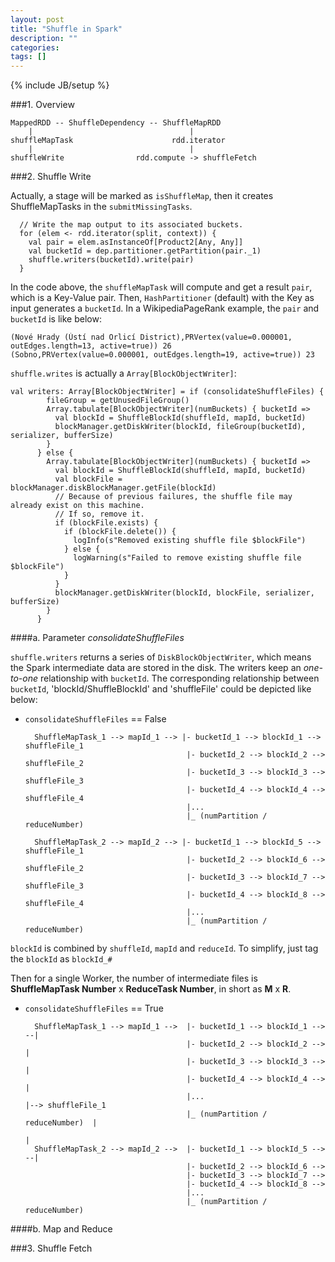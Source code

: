```yaml
---
layout: post
title: "Shuffle in Spark"
description: ""
categories: 
tags: []
---
```

{% include JB/setup %}

###1. Overview

	MappedRDD -- ShuffleDependency -- ShuffleMapRDD
		|									|
	shuffleMapTask						rdd.iterator
		|									|
	shuffleWrite				rdd.compute -> shuffleFetch

###2. Shuffle Write
	
Actually, a stage will be marked as `isShuffleMap`, then it creates ShuffleMapTasks in the `submitMissingTasks`.

	
      // Write the map output to its associated buckets.
      for (elem <- rdd.iterator(split, context)) {
        val pair = elem.asInstanceOf[Product2[Any, Any]]
        val bucketId = dep.partitioner.getPartition(pair._1)
        shuffle.writers(bucketId).write(pair)
      }

In the code above, the `shuffleMapTask` will compute and get a result `pair`, which is a Key-Value pair. Then, `HashPartitioner` (default) with the Key as input generates a `bucketId`. In a WikipediaPageRank example, the `pair` and `bucketId` is like below:
	
	(Nové Hrady (Ústí nad Orlicí District),PRVertex(value=0.000001, outEdges.length=13, active=true)) 26
	(Sobno,PRVertex(value=0.000001, outEdges.length=19, active=true)) 23

`shuffle.writes` is actually a `Array[BlockObjectWriter]`:

	val writers: Array[BlockObjectWriter] = if (consolidateShuffleFiles) {
	        fileGroup = getUnusedFileGroup()
	        Array.tabulate[BlockObjectWriter](numBuckets) { bucketId =>
	          val blockId = ShuffleBlockId(shuffleId, mapId, bucketId)
	          blockManager.getDiskWriter(blockId, fileGroup(bucketId), serializer, bufferSize)
	        }
	      } else {
	        Array.tabulate[BlockObjectWriter](numBuckets) { bucketId =>
	          val blockId = ShuffleBlockId(shuffleId, mapId, bucketId)
	          val blockFile = blockManager.diskBlockManager.getFile(blockId)
	          // Because of previous failures, the shuffle file may already exist on this machine.
	          // If so, remove it.
	          if (blockFile.exists) {
	            if (blockFile.delete()) {
	              logInfo(s"Removed existing shuffle file $blockFile")
	            } else {
	              logWarning(s"Failed to remove existing shuffle file $blockFile")
	            }
	          }
	          blockManager.getDiskWriter(blockId, blockFile, serializer, bufferSize)
	        }
	      }



####a. Parameter _consolidateShuffleFiles_

`shuffle.writers` returns a series of `DiskBlockObjectWriter`, which means the Spark intermediate data are stored in the disk. The writers keep an *one-to-one* relationship with `bucketId`. The corresponding relationship between `bucketId`, 'blockId/ShuffleBlockId' and 'shuffleFile' could be depicted like below:

* `consolidateShuffleFiles` == False
	
		ShuffleMapTask_1 --> mapId_1 --> |- bucketId_1 --> blockId_1 --> shuffleFile_1 
							  		  	  |- bucketId_2 --> blockId_2 --> shuffleFile_2 
							  		  	  |- bucketId_3 --> blockId_3 --> shuffleFile_3 
							  	  		  |- bucketId_4 --> blockId_4 --> shuffleFile_4 
										  |...
										  |_ (numPartition / reduceNumber)

		ShuffleMapTask_2 --> mapId_2 --> |- bucketId_1 --> blockId_5 --> shuffleFile_1 
							  		  	  |- bucketId_2 --> blockId_6 --> shuffleFile_2 
							  		  	  |- bucketId_3 --> blockId_7 --> shuffleFile_3 
							  	  		  |- bucketId_4 --> blockId_8 --> shuffleFile_4 
										  |...
										  |_ (numPartition / reduceNumber)

`blockId` is combined by `shuffleId`, `mapId` and `reduceId`. To simplify, just tag the `blockId` as `blockId_#`
		
Then for a single Worker, the number of intermediate files is __ShuffleMapTask Number__ x __ReduceTask Number__, in short as __M__ x __R__.


* `consolidateShuffleFiles` == True

		ShuffleMapTask_1 --> mapId_1 -->  |- bucketId_1 --> blockId_1 --> --|
							  		  	  |- bucketId_2 --> blockId_2 -->   |
							  		  	  |- bucketId_3 --> blockId_3 -->   |
							  	  		  |- bucketId_4 --> blockId_4 -->   |
										  |...	                            |--> shuffleFile_1
										  |_ (numPartition / reduceNumber)  |                            								  	  			 
									                                        |
	    ShuffleMapTask_2 --> mapId_2 -->  |- bucketId_1 --> blockId_5 --> --| 
							  		  	  |- bucketId_2 --> blockId_6 -->  
							  		  	  |- bucketId_3 --> blockId_7 -->  
							  	  		  |- bucketId_4 --> blockId_8 -->  
										  |...
										  |_ (numPartition / reduceNumber)
										  

	



####b. Map and Reduce




###3. Shuffle Fetch


